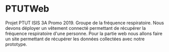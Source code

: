 # PTUTWeb
Projet PTUT ISIS 3A Promo 2019.
Groupe de la fréquence respiratoire.
Nous devons déployer un vêtement connecté permettant de récupérer la fréquence respiratoire d'une personne.
Pour la partie web nous allons faire un site permettant de récupérer les données collectées avec notre prototype.
